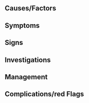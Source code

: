 
## Causes/Factors

## Symptoms

## Signs

## Investigations

## Management

## Complications/red Flags
